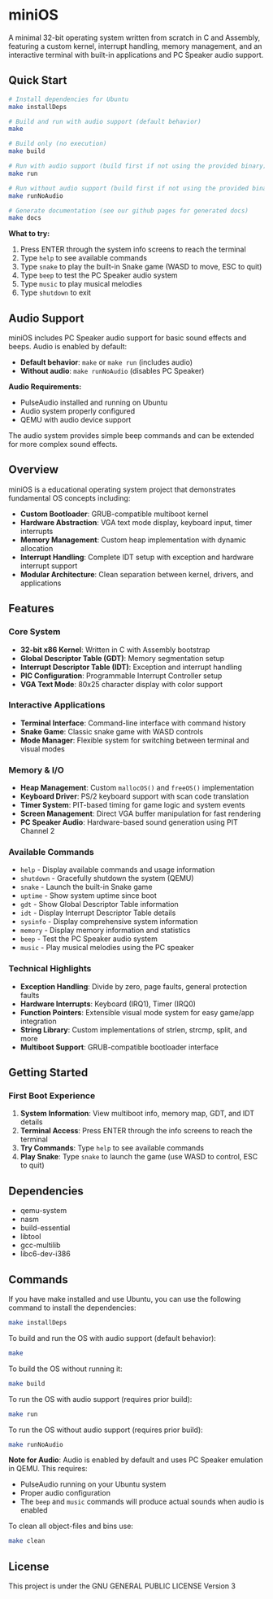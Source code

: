 # miniOS

A minimal 32-bit operating system written from scratch in C and Assembly, featuring a custom kernel, interrupt handling, memory management, and an interactive terminal with built-in applications and PC Speaker audio support.

## Quick Start

```bash
# Install dependencies for Ubuntu
make installDeps

# Build and run with audio support (default behavior)
make

# Build only (no execution)
make build

# Run with audio support (build first if not using the provided binary)
make run

# Run without audio support (build first if not using the provided binary)
make runNoAudio

# Generate documentation (see our github pages for generated docs)
make docs
```

**What to try:**

1. Press ENTER through the system info screens to reach the terminal
2. Type `help` to see available commands
3. Type `snake` to play the built-in Snake game (WASD to move, ESC to quit)
4. Type `beep` to test the PC Speaker audio system
5. Type `music` to play musical melodies
6. Type `shutdown` to exit

## Audio Support

miniOS includes PC Speaker audio support for basic sound effects and beeps. Audio is enabled by default:

-   **Default behavior**: `make` or `make run` (includes audio)
-   **Without audio**: `make runNoAudio` (disables PC Speaker)

**Audio Requirements:**

-   PulseAudio installed and running on Ubuntu
-   Audio system properly configured
-   QEMU with audio device support

The audio system provides simple beep commands and can be extended for more complex sound effects.

## Overview

miniOS is a educational operating system project that demonstrates fundamental OS concepts including:

-   **Custom Bootloader**: GRUB-compatible multiboot kernel
-   **Hardware Abstraction**: VGA text mode display, keyboard input, timer interrupts
-   **Memory Management**: Custom heap implementation with dynamic allocation
-   **Interrupt Handling**: Complete IDT setup with exception and hardware interrupt support
-   **Modular Architecture**: Clean separation between kernel, drivers, and applications

## Features

### Core System

-   **32-bit x86 Kernel**: Written in C with Assembly bootstrap
-   **Global Descriptor Table (GDT)**: Memory segmentation setup
-   **Interrupt Descriptor Table (IDT)**: Exception and interrupt handling
-   **PIC Configuration**: Programmable Interrupt Controller setup
-   **VGA Text Mode**: 80x25 character display with color support

### Interactive Applications

-   **Terminal Interface**: Command-line interface with command history
-   **Snake Game**: Classic snake game with WASD controls
-   **Mode Manager**: Flexible system for switching between terminal and visual modes

### Memory & I/O

-   **Heap Management**: Custom `mallocOS()` and `freeOS()` implementation
-   **Keyboard Driver**: PS/2 keyboard support with scan code translation
-   **Timer System**: PIT-based timing for game logic and system events
-   **Screen Management**: Direct VGA buffer manipulation for fast rendering
-   **PC Speaker Audio**: Hardware-based sound generation using PIT Channel 2

### Available Commands

-   `help` - Display available commands and usage information
-   `shutdown` - Gracefully shutdown the system (QEMU)
-   `snake` - Launch the built-in Snake game
-   `uptime` - Show system uptime since boot
-   `gdt` - Show Global Descriptor Table information
-   `idt` - Display Interrupt Descriptor Table details
-   `sysinfo` - Display comprehensive system information
-   `memory` - Display memory information and statistics
-   `beep` - Test the PC Speaker audio system
-   `music` - Play musical melodies using the PC speaker

### Technical Highlights

-   **Exception Handling**: Divide by zero, page faults, general protection faults
-   **Hardware Interrupts**: Keyboard (IRQ1), Timer (IRQ0)
-   **Function Pointers**: Extensible visual mode system for easy game/app integration
-   **String Library**: Custom implementations of strlen, strcmp, split, and more
-   **Multiboot Support**: GRUB-compatible bootloader interface

## Getting Started

### First Boot Experience

1. **System Information**: View multiboot info, memory map, GDT, and IDT details
2. **Terminal Access**: Press ENTER through the info screens to reach the terminal
3. **Try Commands**: Type `help` to see available commands
4. **Play Snake**: Type `snake` to launch the game (use WASD to control, ESC to quit)

## Dependencies

-   qemu-system
-   nasm
-   build-essential
-   libtool
-   gcc-multilib
-   libc6-dev-i386

## Commands

If you have make installed and use Ubuntu, you can use the following command to install the dependencies:

```bash
make installDeps
```

To build and run the OS with audio support (default behavior):

```bash
make
```

To build the OS without running it:

```bash
make build
```

To run the OS with audio support (requires prior build):

```bash
make run
```

To run the OS without audio support (requires prior build):

```bash
make runNoAudio
```

**Note for Audio**: Audio is enabled by default and uses PC Speaker emulation in QEMU. This requires:

-   PulseAudio running on your Ubuntu system
-   Proper audio configuration
-   The `beep` and `music` commands will produce actual sounds when audio is enabled

To clean all object-files and bins use:

```bash
make clean
```

## License

This project is under the GNU GENERAL PUBLIC LICENSE Version 3
